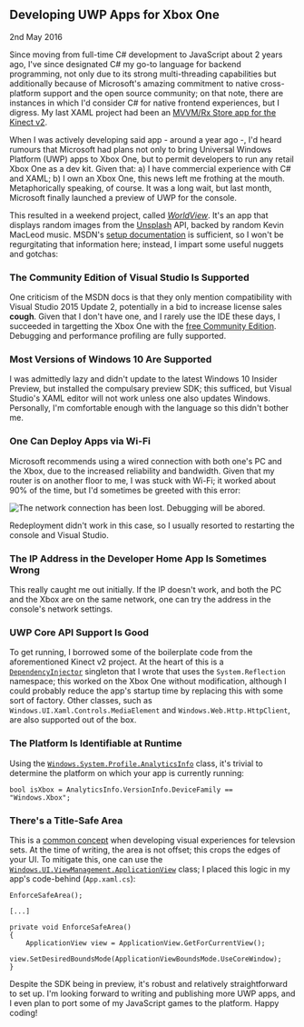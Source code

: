 ## Developing UWP Apps for Xbox One

<time datetime="2016-05-02">2nd May 2016</time>

Since moving from full-time C# development to JavaScript about 2 years ago, I've since designated C# my go-to language for backend programming, not only due to its strong multi-threading capabilities but additionally because of Microsoft's amazing commitment to native cross-platform support and the open source community; on that note, there are instances in which I'd consider C# for native frontend experiences, but I digress. My last XAML project had been an [MVVM/Rx Store app for the Kinect v2](https://github.com/jamesseanwright/kinect-mvvm).

When I was actively developing said app - around a year ago -, I'd heard rumours that Microsoft had plans not only to bring Universal Windows Platform (UWP) apps to Xbox One, but to permit developers to run any retail Xbox One as a dev kit. Given that: a) I have commercial experience with C# and XAML; b) I own an Xbox One, this news left me frothing at the mouth. Metaphorically speaking, of course. It was a long wait, but last month, Microsoft finally launched a preview of UWP for the console.

This resulted in a weekend project, called [_WorldView_](https://github.com/jamesseanwright/worldview). It's an app that displays random images from the [Unsplash](https://unsplash.com/) API, backed by random Kevin MacLeod music. MSDN's [setup documentation](https://msdn.microsoft.com/windows/uwp/xbox-apps/getting-started) is sufficient, so I won't be regurgitating that information here; instead, I impart some useful nuggets and gotchas:


### The Community Edition of Visual Studio Is Supported

One criticism of the MSDN docs is that they only mention compatibility with Visual Studio 2015 Update 2, potentially in a bid to increase license sales **cough**. Given that I don't have one, and I rarely use the IDE these days, I succeeded in targetting the Xbox One with the [free Community Edition](https://www.visualstudio.com/en-us/products/visual-studio-community-vs.aspx). Debugging and performance profiling are fully supported.


### Most Versions of Windows 10 Are Supported

I was admittedly lazy and didn't update to the latest Windows 10 Insider Preview, but installed the compulsary preview SDK; this sufficed, but Visual Studio's XAML editor will not work unless one also updates Windows. Personally, I'm comfortable enough with the language so this didn't bother me.


### One Can Deploy Apps via Wi-Fi

Microsoft recommends using a wired connection with both one's PC and the Xbox, due to the increased reliability and bandwidth. Given that my router is on another floor to me, I was stuck with Wi-Fi; it worked about 90% of the time, but I'd sometimes be greeted with this error:

<img class="blog-post__image--primary" src="http://i.imgur.com/1r8n7QA.png" alt="The network connection has been lost. Debugging will be abored." />

Redeployment didn't work in this case, so I usually resorted to restarting the console and Visual Studio.


### The IP Address in the Developer Home App Is Sometimes Wrong

This really caught me out initially. If the IP doesn't work, and both the PC and the Xbox are on the same network, one can try the address in the console's network settings.


### UWP Core API Support Is Good

To get running, I borrowed some of the boilerplate code from the aforementioned Kinect v2 project. At the heart of this is a [`DependencyInjector`](https://github.com/jamesseanwright/worldview/blob/master/WorldView/Framework/DependencyInjector.cs) singleton that I wrote that uses the `System.Reflection` namespace; this worked on the Xbox One without modification, although I could probably reduce the app's startup time by replacing this with some sort of factory. Other classes, such as `Windows.UI.Xaml.Controls.MediaElement` and `Windows.Web.Http.HttpClient`, are also supported out of the box.


### The Platform Is Identifiable at Runtime

Using the [`Windows.System.Profile.AnalyticsInfo`](https://msdn.microsoft.com/en-us/library/windows/apps/windows.system.profile.analyticsinfo) class, it's trivial to determine the platform on which your app is currently running:

```
bool isXbox = AnalyticsInfo.VersionInfo.DeviceFamily == "Windows.Xbox";
```

### There's a Title-Safe Area

This is a [common concept](https://en.wikipedia.org/wiki/Safe_area_(television)#Title-safe_area) when developing visual experiences for televsion sets. At the time of writing, the area is not offset; this crops the edges of your UI. To mitigate this, one can use the [`Windows.UI.ViewManagement.ApplicationView`](https://msdn.microsoft.com/library/windows/apps/hh701658) class; I placed this logic in my app's code-behind (`App.xaml.cs`):

```
EnforceSafeArea();

[...]

private void EnforceSafeArea()
{
	ApplicationView view = ApplicationView.GetForCurrentView();
	view.SetDesiredBoundsMode(ApplicationViewBoundsMode.UseCoreWindow);
}
```

Despite the SDK being in preview, it's robust and relatively straightforward to set up. I'm looking forward to writing and publishing more UWP apps, and I even plan to port some of my JavaScript games to the platform. Happy coding!